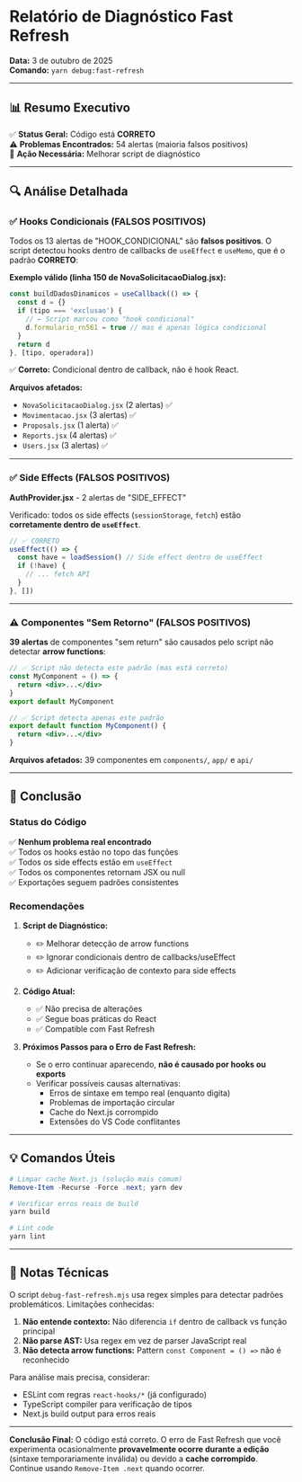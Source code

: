 # Relatório de Diagnóstico Fast Refresh

**Data:** 3 de outubro de 2025  
**Comando:** `yarn debug:fast-refresh`

---

## 📊 Resumo Executivo

✅ **Status Geral:** Código está **CORRETO**  
⚠️ **Problemas Encontrados:** 54 alertas (maioria falsos positivos)  
🎯 **Ação Necessária:** Melhorar script de diagnóstico

---

## 🔍 Análise Detalhada

### ✅ Hooks Condicionais (FALSOS POSITIVOS)

Todos os 13 alertas de "HOOK_CONDICIONAL" são **falsos positivos**. O script detectou hooks dentro de callbacks de `useEffect` e `useMemo`, que é o padrão **CORRETO**:

**Exemplo válido (linha 150 de NovaSolicitacaoDialog.jsx):**

```jsx
const buildDadosDinamicos = useCallback(() => {
  const d = {}
  if (tipo === 'exclusao') {
    // ← Script marcou como "hook condicional"
    d.formulario_rn561 = true // mas é apenas lógica condicional
  }
  return d
}, [tipo, operadora])
```

✅ **Correto:** Condicional dentro de callback, não é hook React.

**Arquivos afetados:**

- `NovaSolicitacaoDialog.jsx` (2 alertas) ✅
- `Movimentacao.jsx` (3 alertas) ✅
- `Proposals.jsx` (1 alerta) ✅
- `Reports.jsx` (4 alertas) ✅
- `Users.jsx` (3 alertas) ✅

---

### ✅ Side Effects (FALSOS POSITIVOS)

**AuthProvider.jsx** - 2 alertas de "SIDE_EFFECT"

Verificado: todos os side effects (`sessionStorage`, `fetch`) estão **corretamente dentro de `useEffect`**.

```jsx
// ✅ CORRETO
useEffect(() => {
  const have = loadSession() // Side effect dentro de useEffect
  if (!have) {
    // ... fetch API
  }
}, [])
```

---

### ⚠️ Componentes "Sem Retorno" (FALSOS POSITIVOS)

**39 alertas** de componentes "sem return" são causados pelo script não detectar **arrow functions**:

```jsx
// ✅ Script não detecta este padrão (mas está correto)
const MyComponent = () => {
  return <div>...</div>
}
export default MyComponent

// ✅ Script detecta apenas este padrão
export default function MyComponent() {
  return <div>...</div>
}
```

**Arquivos afetados:** 39 componentes em `components/`, `app/` e `api/`

---

## 🎯 Conclusão

### Status do Código

✅ **Nenhum problema real encontrado**  
✅ Todos os hooks estão no topo das funções  
✅ Todos os side effects estão em `useEffect`  
✅ Todos os componentes retornam JSX ou null  
✅ Exportações seguem padrões consistentes

### Recomendações

1. **Script de Diagnóstico:**
   - ✏️ Melhorar detecção de arrow functions
   - ✏️ Ignorar condicionais dentro de callbacks/useEffect
   - ✏️ Adicionar verificação de contexto para side effects

2. **Código Atual:**
   - ✅ Não precisa de alterações
   - ✅ Segue boas práticas do React
   - ✅ Compatible com Fast Refresh

3. **Próximos Passos para o Erro de Fast Refresh:**
   - Se o erro continuar aparecendo, **não é causado por hooks ou exports**
   - Verificar possíveis causas alternativas:
     - Erros de sintaxe em tempo real (enquanto digita)
     - Problemas de importação circular
     - Cache do Next.js corrompido
     - Extensões do VS Code conflitantes

---

## 💡 Comandos Úteis

```powershell
# Limpar cache Next.js (solução mais comum)
Remove-Item -Recurse -Force .next; yarn dev

# Verificar erros reais de build
yarn build

# Lint code
yarn lint
```

---

## 📝 Notas Técnicas

O script `debug-fast-refresh.mjs` usa regex simples para detectar padrões problemáticos. Limitações conhecidas:

1. **Não entende contexto:** Não diferencia `if` dentro de callback vs função principal
2. **Não parse AST:** Usa regex em vez de parser JavaScript real
3. **Não detecta arrow functions:** Pattern `const Component = () =>` não é reconhecido

Para análise mais precisa, considerar:

- ESLint com regras `react-hooks/*` (já configurado)
- TypeScript compiler para verificação de tipos
- Next.js build output para erros reais

---

**Conclusão Final:** O código está correto. O erro de Fast Refresh que você experimenta ocasionalmente **provavelmente ocorre durante a edição** (sintaxe temporariamente inválida) ou devido a **cache corrompido**. Continue usando `Remove-Item .next` quando ocorrer.

